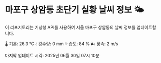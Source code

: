 
# 마포구 상암동 초단기 실황 날씨 정보 🌤️

이 리포지토리는 기상청 API를 사용하여 서울 마포구 상암동의 날씨 정보를 업데이트합니다. 

🌡️ 기온: 26.3 ℃
💧 강수량: 0 mm
💦 습도: 84 %
🌬️ 풍속: 2 m/s

마지막 업데이트 시각: 2025년 06월 30일 07시 10분    
